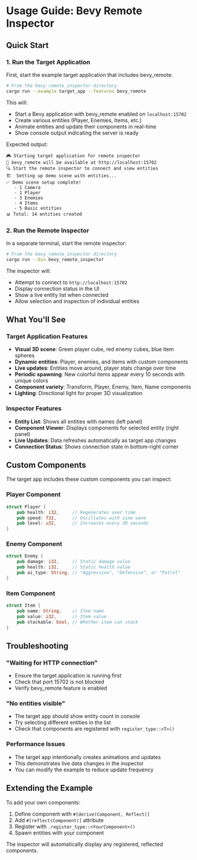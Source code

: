 # Usage Guide: Bevy Remote Inspector

## Quick Start

### 1. Run the Target Application

First, start the example target application that includes bevy_remote:

```bash
# From the bevy_remote_inspector directory
cargo run --example target_app --features bevy_remote
```

This will:
- Start a Bevy application with bevy_remote enabled on `localhost:15702`
- Create various entities (Player, Enemies, Items, etc.)
- Animate entities and update their components in real-time
- Show console output indicating the server is ready

Expected output:
```
🎮 Starting target application for remote inspector
📡 bevy_remote will be available at http://localhost:15702
🔍 Start the remote inspector to connect and view entities
🏗️  Setting up demo scene with entities...
✅ Demo scene setup complete!
   - 1 Camera
   - 1 Player
   - 3 Enemies
   - 4 Items
   - 5 Basic entities
📊 Total: 14 entities created
```

### 2. Run the Remote Inspector

In a separate terminal, start the remote inspector:

```bash
# From the bevy_remote_inspector directory
cargo run --bin bevy_remote_inspector
```

The inspector will:
- Attempt to connect to `http://localhost:15702`
- Display connection status in the UI
- Show a live entity list when connected
- Allow selection and inspection of individual entities

## What You'll See

### Target Application Features
- **Visual 3D scene**: Green player cube, red enemy cubes, blue item spheres
- **Dynamic entities**: Player, enemies, and items with custom components
- **Live updates**: Entities move around, player stats change over time
- **Periodic spawning**: New colorful items appear every 10 seconds with unique colors
- **Component variety**: Transform, Player, Enemy, Item, Name components
- **Lighting**: Directional light for proper 3D visualization

### Inspector Features
- **Entity List**: Shows all entities with names (left panel)
- **Component Viewer**: Displays components for selected entity (right panel)
- **Live Updates**: Data refreshes automatically as target app changes
- **Connection Status**: Shows connection state in bottom-right corner

## Custom Components

The target app includes these custom components you can inspect:

### Player Component
```rust
struct Player {
    pub health: i32,     // Regenerates over time
    pub speed: f32,      // Oscillates with sine wave
    pub level: u32,      // Increases every 30 seconds
}
```

### Enemy Component
```rust
struct Enemy {
    pub damage: i32,     // Static damage value
    pub health: i32,     // Static health value
    pub ai_type: String, // "Aggressive", "Defensive", or "Patrol"
}
```

### Item Component
```rust
struct Item {
    pub name: String,    // Item name
    pub value: i32,      // Item value
    pub stackable: bool, // Whether item can stack
}
```

## Troubleshooting

### "Waiting for HTTP connection"
- Ensure the target application is running first
- Check that port 15702 is not blocked
- Verify bevy_remote feature is enabled

### "No entities visible"
- The target app should show entity count in console
- Try selecting different entities in the list
- Check that components are registered with `register_type::<T>()`

### Performance Issues
- The target app intentionally creates animations and updates
- This demonstrates live data changes in the inspector
- You can modify the example to reduce update frequency

## Extending the Example

To add your own components:

1. Define component with `#[derive(Component, Reflect)]`
2. Add `#[reflect(Component)]` attribute  
3. Register with `.register_type::<YourComponent>()`
4. Spawn entities with your component

The inspector will automatically display any registered, reflected components.